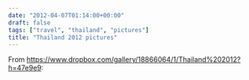```yaml
---
date: "2012-04-07T01:14:00+00:00"
draft: false
tags: ["travel", "thailand", "pictures"]
title: "Thailand 2012 pictures"
---
```

From https://www.dropbox.com/gallery/18866064/1/Thailand%202012?h=47e9e9:



